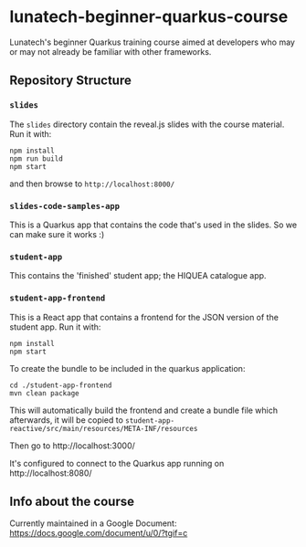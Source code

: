 # lunatech-beginner-quarkus-course

Lunatech's beginner Quarkus training course aimed at developers who may or may not already be familiar with other frameworks.

## Repository Structure

### `slides`

The `slides` directory contain the reveal.js slides with the course material. Run it with:

    npm install
    npm run build
    npm start

and then browse to `http://localhost:8000/`

### `slides-code-samples-app`

This is a Quarkus app that contains the code that's used in the slides. So we can make sure it works :)

### `student-app`

This contains the 'finished' student app; the HIQUEA catalogue app.

### `student-app-frontend`

This is a React app that contains a frontend for the JSON version of the student app. Run it with:

    npm install
    npm start

To create the bundle to be included in the quarkus application:

    cd ./student-app-frontend
    mvn clean package
    
This will automatically build the frontend and create a bundle file which afterwards, it will be copied to `student-app-reactive/src/main/resources/META-INF/resources`

Then go to http://localhost:3000/

It's configured to connect to the Quarkus app running on http://localhost:8080/

## Info about the course

Currently maintained in a Google Document: https://docs.google.com/document/u/0/?tgif=c
